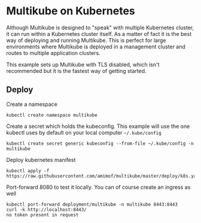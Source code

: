 # Multikube on Kubernetes

Although Multikube is designed to "speak" with multiple Kubernetes cluster, it can run within a Kubernetes cluster itself. As a matter of fact it is the best way of deploying and running Multikube. This is perfect for large environments where Multikube is deployed in a management cluster and routes to multiple application clusters.

This example sets up Multikube with TLS disabled, which isn't recommended but it is the fastest way of getting started. 

## Deploy 

Create a namespace
```
kubectl create namespace multikube
```

Create a secret which holds the kubeconfig. This example will use the one kubectl uses by default on your local computer `~/.kube/config`
```
kubectl create secret generic kubeconfig --from-file ~/.kube/config -n multikube
```

Deploy kubernetes manifest
```
kubectl apply -f https://raw.githubusercontent.com/amimof/multikube/master/deploy/k8s.yaml
```

Port-forward 8080 to test it locally. You can of course create an ingress as well
```
kubectl port-forward deployment/multikube -n multikube 8443:8443
curl -k http://localhost:8443/
no token present in request
```